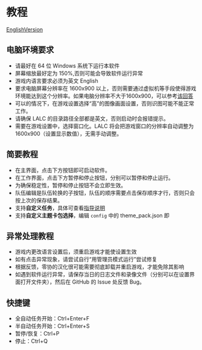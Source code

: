 # 教程
[EnglishVersion](manual_en.md)
## 电脑环境要求
- 请最好在 64 位 Windows 系统下运行本软件
- 屏幕缩放最好定为 150%,否则可能会导致软件运行异常
- 游戏内语言要求必须为英文 English
- 要求电脑屏幕分辨率在 1600x900 以上，否则需要通过虚拟机等手段使得游戏环境能达到这个分辨率。如果电脑分辨率不大于1600x900，可以参考[该回答](https://github.com/HSLix/LixAssistantLimbusCompany/issues/126#issuecomment-2799048129)
- 可以的情况下，在游戏设置选择“高”的图像画面设置，否则识图可能不能正常工作。
- 请确保 LALC 的目录路径全部都是英文，否则启动时会报错提示。
- 需要在游戏设置中，选择窗口化。LALC 将会把游戏窗口的分辨率自动调整为 1600x900（设置显示数值），无需手动调整。
## 简要教程
- 在主界面，点击下方按钮即可启动软件。
- 在工作界面，点击下方暂停和停止按钮，分别可以暂停和停止运行。
- 为确保稳定性，暂停和停止按钮不会立即生效。
- 队伍编辑是队伍轮换的子按钮，队伍的顺序需要点击保存顺序才行，否则只会按上次的保存结果。
- 支持**自定义任务**，具体可查看[指导说明](json_guide_cn.md)
- 支持**自定义主题卡包选择**，编辑 `config` 中的 theme_pack.json 即
## 异常处理教程
- 游戏内更改语言设置后，须重启游戏才能使设置生效
- 如有点击异常现象，请尝试自行“用管理员模式运行”尝试修复
- 根据反馈，零协的汉化很可能需要彻底卸载并重启游戏，才能免除其影响
- 如遇到软件运行异常，请保存当日的日志文件和录像文件（分别可以在设置界面打开文件夹），然后在 GitHub 的 Issue 处反馈 Bug。
## 快捷键
- 全自动任务开始：Ctrl+Enter+F
- 半自动任务开始：Ctrl+Enter+S
- 暂停/恢复：Ctrl+P
- 停止：Ctrl+Q